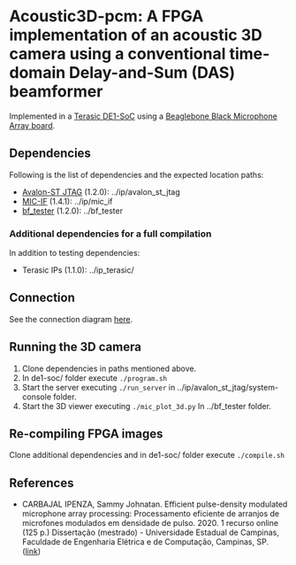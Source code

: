 # Acoustic3D-pcm: A FPGA implementation of an acoustic 3D camera using a conventional time-domain Delay-and-Sum (DAS) beamformer

Implemented in a [Terasic DE1-SoC](https://www.terasic.com.tw/cgi-bin/page/archive.pl?Language=English&No=836) using a [Beaglebone Black Microphone Array board](https://github.com/marcelodaher/memsarray).

## Dependencies

Following is the list of dependencies and the expected location paths:

- [Avalon-ST JTAG](https://github.com/samjohn24/avalon_st_jtag) (1.2.0): ../ip/avalon_st_jtag 
- [MIC-IF](https://github.com/samjohn24/mic_if) (1.4.1): ../ip/mic_if
- [bf_tester](https://github.com/samjohn24/bf_tester) (1.2.0): ../bf_tester

### Additional dependencies for a full compilation

In addition to testing dependencies:

- Terasic IPs (1.1.0): ../ip_terasic/ 

## Connection

See the connection diagram [here](doc/bbb2de1soc.svg).

## Running the 3D camera

1. Clone dependencies in paths mentioned above.
2. In de1-soc/ folder execute `./program.sh`
3. Start the server executing `./run_server` in ../ip/avalon_st_jtag/system-console folder.
4. Start the 3D viewer executing `./mic_plot_3d.py` In ../bf_tester folder.

## Re-compiling FPGA images

Clone additional dependencies and in de1-soc/ folder execute `./compile.sh`

## References

* CARBAJAL IPENZA, Sammy Johnatan. Efficient pulse-density modulated microphone array processing: Processamento eficiente de arranjos de microfones modulados em densidade de pulso. 2020. 1 recurso online (125 p.) Dissertação (mestrado) - Universidade Estadual de Campinas, Faculdade de Engenharia Elétrica e de Computação, Campinas, SP. ([link](http://repositorio.unicamp.br/jspui/handle/REPOSIP/356372))
